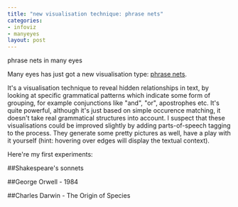 ```yaml
--- 
title: "new visualisation technique: phrase nets"
categories: 
- infoviz
- manyeyes
layout: post
---
```


phrase nets in many eyes

Many eyes has just got a new visualisation type: [phrase nets](http://manyeyes.alphaworks.ibm.com/blog/2009/03/23/new-visualization-the-phrase-net/).

It's a visualisation technique to reveal hidden relationships in text, by looking at specific grammatical patterns which indicate some form of grouping, for example conjunctions like "and", "or", apostrophes etc. It's quite powerful, although it's just based on simple occurence matching, it doesn't take real grammatical structures into account. I suspect that these visualisations could be improved slightly by adding parts-of-speech tagging to the process. They generate some pretty pictures as well, have a play with it yourself (hint: hovering over edges will display the textual context).

Here're my first experiments:

##Shakespeare's sonnets

<script type="text/javascript" src="http://manyeyes.alphaworks.ibm.com/manyeyes/visualizations/0903ed221f0811dea39b000255111976/comments/090a595a1f0811dea39b000255111976.js?width=400&height=350"></script>

##George Orwell - 1984

<script type="text/javascript" src="http://manyeyes.alphaworks.ibm.com/manyeyes/visualizations/cb3555021efe11de8cd3000255111976/comments/cb38da9c1efe11de8cd3000255111976.js?width=400&height=350"></script>

##Charles Darwin - The Origin of Species

<script type="text/javascript" src="http://manyeyes.alphaworks.ibm.com/manyeyes/visualizations/dc89f63e1f0611de8ccb000255111976/comments/dc8ccbfc1f0611de8ccb000255111976.js?width=400&height=350"></script>
